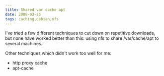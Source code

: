 ```yaml
---
title: Shared var cache apt
date: 2008-03-25
tags: caching,debian,nfs
---
```

I've tried a few different techniques to cut down on repetitive downloads, but none have worked better than this: using nfs to share /var/cache/apt to several machines.

Other techniques which didn't work too well for me:

* http proxy cache
* apt-cache

